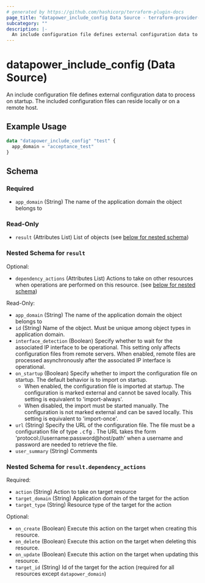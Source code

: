 ```yaml
---
# generated by https://github.com/hashicorp/terraform-plugin-docs
page_title: "datapower_include_config Data Source - terraform-provider-datapower"
subcategory: ""
description: |-
  An include configuration file defines external configuration data to process on startup. The included configuration files can reside locally or on a remote host.
---
```


# datapower_include_config (Data Source)

An include configuration file defines external configuration data to process on startup. The included configuration files can reside locally or on a remote host.

## Example Usage

```terraform
data "datapower_include_config" "test" {
  app_domain = "acceptance_test"
}
```

<!-- schema generated by tfplugindocs -->
## Schema

### Required

- `app_domain` (String) The name of the application domain the object belongs to

### Read-Only

- `result` (Attributes List) List of objects (see [below for nested schema](#nestedatt--result))

<a id="nestedatt--result"></a>
### Nested Schema for `result`

Optional:

- `dependency_actions` (Attributes List) Actions to take on other resources when operations are performed on this resource. (see [below for nested schema](#nestedatt--result--dependency_actions))

Read-Only:

- `app_domain` (String) The name of the application domain the object belongs to
- `id` (String) Name of the object. Must be unique among object types in application domain.
- `interface_detection` (Boolean) Specify whether to wait for the associated IP interface to be operational. This setting only affects configuration files from remote servers. When enabled, remote files are processed asynchronously after the associated IP interface is operational.
- `on_startup` (Boolean) Specify whether to import the configuration file on startup. The default behavior is to import on startup. <ul><li>When enabled, the configuration file is imported at startup. The configuration is marked external and cannot be saved locally. This setting is equivalent to 'import-always'.</li><li>When disabled, the import must be started manually. The configuration is not marked external and can be saved locally. This setting is equivalent to 'import-once'.</li></ul>
- `url` (String) Specify the URL of the configuration file. The file must be a configuration file of type <tt>.cfg</tt> . The URL takes the form 'protocol://username:password@host/path' when a username and password are needed to retrieve the file.
- `user_summary` (String) Comments

<a id="nestedatt--result--dependency_actions"></a>
### Nested Schema for `result.dependency_actions`

Required:

- `action` (String) Action to take on target resource
- `target_domain` (String) Application domain of the target for the action
- `target_type` (String) Resource type of the target for the action

Optional:

- `on_create` (Boolean) Execute this action on the target when creating this resource.
- `on_delete` (Boolean) Execute this action on the target when deleting this resource.
- `on_update` (Boolean) Execute this action on the target when updating this resource.
- `target_id` (String) Id of the target for the action (required for all resources except `datapower_domain`)
